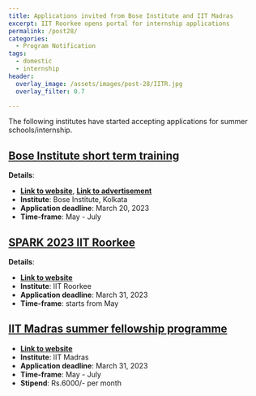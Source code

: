 ```yaml
---
title: Applications invited from Bose Institute and IIT Madras
excerpt: IIT Roorkee opens portal for internship applications
permalink: /post28/
categories:
  - Program Notification
tags:
  - domestic
  - internship
header:
  overlay_image: /assets/images/post-28/IITR.jpg
  overlay_filter: 0.7

---
```


The following institutes have started accepting applications for summer schools/internship.

## [Bose Institute short term training](http://www.jcbose.ac.in/summer-training)

**Details**:
- [**Link to website**](http://www.jcbose.ac.in/summer-training), [**Link to advertisement**](http://www.jcbose.ac.in/uploads/ADVT/22/p_10.pdf)
- **Institute**: Bose Institute, Kolkata
- **Application deadline**: March 20, 2023
- **Time-frame**: May - July

## [SPARK 2023 IIT Roorkee](https://spark.iitr.ac.in/)
 
**Details**:
- [**Link to website**](https://spark.iitr.ac.in/)
- **Institute**: IIT Roorkee
- **Application deadline**: March 31, 2023
- **Time-frame**: starts from May

## [IIT Madras summer fellowship programme](https://sfp.iitm.ac.in/)

- [**Link to website**](https://sfp.iitm.ac.in/)
- **Institute**: IIT Madras
- **Application deadline**: March 31, 2023
- **Time-frame**: May - July
- **Stipend**: Rs.6000/- per month

